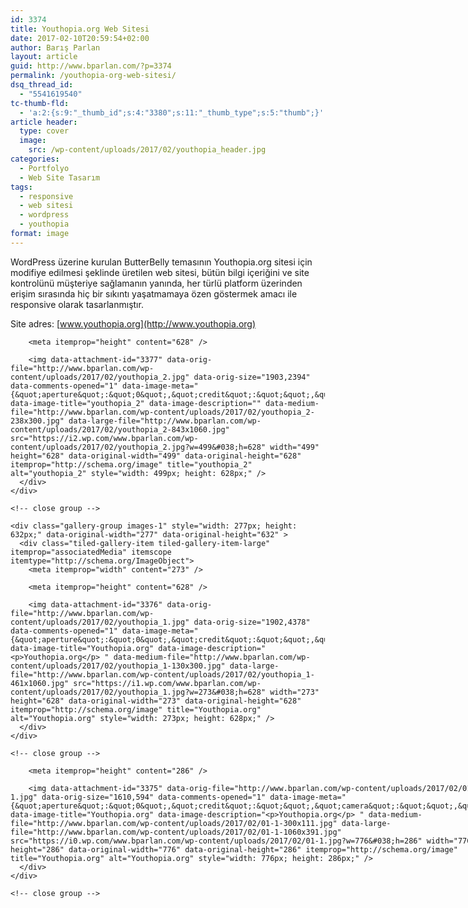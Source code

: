 ```yaml
---
id: 3374
title: Youthopia.org Web Sitesi
date: 2017-02-10T20:59:54+02:00
author: Barış Parlan
layout: article
guid: http://www.bparlan.com/?p=3374
permalink: /youthopia-org-web-sitesi/
dsq_thread_id:
  - "5541619540"
tc-thumb-fld:
  - 'a:2:{s:9:"_thumb_id";s:4:"3380";s:11:"_thumb_type";s:5:"thumb";}'
article header:
  type: cover
  image:
    src: /wp-content/uploads/2017/02/youthopia_header.jpg
categories:
  - Portfolyo
  - Web Site Tasarım
tags:
  - responsive
  - web sitesi
  - wordpress
  - youthopia
format: image
---
```


WordPress üzerine kurulan ButterBelly temasının Youthopia.org sitesi için modifiye edilmesi şeklinde üretilen web sitesi, bütün bilgi içeriğini ve site kontrolünü müşteriye sağlamanın yanında, her türlü platform üzerinden erişim sırasında hiç bir sıkıntı yaşatmamaya özen göstermek amacı ile responsive olarak tasarlanmıştır.

Site adres: [www.youthopia.org](http://www.youthopia.org)

<div class="tiled-gallery type-rectangular tiled-gallery-unresized" data-original-width="780" data-carousel-extra='null' itemscope itemtype="http://schema.org/ImageGallery" >
  <div class="gallery-row" style="width: 780px; height: 632px;" data-original-width="780" data-original-height="632" >
    <div class="gallery-group images-1" style="width: 503px; height: 632px;" data-original-width="503" data-original-height="632" >
      <div class="tiled-gallery-item tiled-gallery-item-large" itemprop="associatedMedia" itemscope itemtype="http://schema.org/ImageObject">
        <meta itemprop="width" content="499" />
        
        <meta itemprop="height" content="628" />
        
        <img data-attachment-id="3377" data-orig-file="http://www.bparlan.com/wp-content/uploads/2017/02/youthopia_2.jpg" data-orig-size="1903,2394" data-comments-opened="1" data-image-meta="{&quot;aperture&quot;:&quot;0&quot;,&quot;credit&quot;:&quot;&quot;,&quot;camera&quot;:&quot;&quot;,&quot;caption&quot;:&quot;&quot;,&quot;created_timestamp&quot;:&quot;0&quot;,&quot;copyright&quot;:&quot;&quot;,&quot;focal_length&quot;:&quot;0&quot;,&quot;iso&quot;:&quot;0&quot;,&quot;shutter_speed&quot;:&quot;0&quot;,&quot;title&quot;:&quot;&quot;,&quot;orientation&quot;:&quot;1&quot;}" data-image-title="youthopia_2" data-image-description="" data-medium-file="http://www.bparlan.com/wp-content/uploads/2017/02/youthopia_2-238x300.jpg" data-large-file="http://www.bparlan.com/wp-content/uploads/2017/02/youthopia_2-843x1060.jpg" src="https://i2.wp.com/www.bparlan.com/wp-content/uploads/2017/02/youthopia_2.jpg?w=499&#038;h=628" width="499" height="628" data-original-width="499" data-original-height="628" itemprop="http://schema.org/image" title="youthopia_2" alt="youthopia_2" style="width: 499px; height: 628px;" />
      </div>
    </div>
    
    <!-- close group -->
    
    <div class="gallery-group images-1" style="width: 277px; height: 632px;" data-original-width="277" data-original-height="632" >
      <div class="tiled-gallery-item tiled-gallery-item-large" itemprop="associatedMedia" itemscope itemtype="http://schema.org/ImageObject">
        <meta itemprop="width" content="273" />
        
        <meta itemprop="height" content="628" />
        
        <img data-attachment-id="3376" data-orig-file="http://www.bparlan.com/wp-content/uploads/2017/02/youthopia_1.jpg" data-orig-size="1902,4378" data-comments-opened="1" data-image-meta="{&quot;aperture&quot;:&quot;0&quot;,&quot;credit&quot;:&quot;&quot;,&quot;camera&quot;:&quot;&quot;,&quot;caption&quot;:&quot;&quot;,&quot;created_timestamp&quot;:&quot;0&quot;,&quot;copyright&quot;:&quot;&quot;,&quot;focal_length&quot;:&quot;0&quot;,&quot;iso&quot;:&quot;0&quot;,&quot;shutter_speed&quot;:&quot;0&quot;,&quot;title&quot;:&quot;&quot;,&quot;orientation&quot;:&quot;1&quot;}" data-image-title="Youthopia.org" data-image-description="<p>Youthopia.org</p> " data-medium-file="http://www.bparlan.com/wp-content/uploads/2017/02/youthopia_1-130x300.jpg" data-large-file="http://www.bparlan.com/wp-content/uploads/2017/02/youthopia_1-461x1060.jpg" src="https://i1.wp.com/www.bparlan.com/wp-content/uploads/2017/02/youthopia_1.jpg?w=273&#038;h=628" width="273" height="628" data-original-width="273" data-original-height="628" itemprop="http://schema.org/image" title="Youthopia.org" alt="Youthopia.org" style="width: 273px; height: 628px;" />
      </div>
    </div>
    
    <!-- close group -->
  </div>
  
  <!-- close row -->
  
  <div class="gallery-row" style="width: 780px; height: 290px;" data-original-width="780" data-original-height="290" >
    <div class="gallery-group images-1" style="width: 780px; height: 290px;" data-original-width="780" data-original-height="290" >
      <div class="tiled-gallery-item tiled-gallery-item-large" itemprop="associatedMedia" itemscope itemtype="http://schema.org/ImageObject">
        <meta itemprop="width" content="776" />
        
        <meta itemprop="height" content="286" />
        
        <img data-attachment-id="3375" data-orig-file="http://www.bparlan.com/wp-content/uploads/2017/02/01-1.jpg" data-orig-size="1610,594" data-comments-opened="1" data-image-meta="{&quot;aperture&quot;:&quot;0&quot;,&quot;credit&quot;:&quot;&quot;,&quot;camera&quot;:&quot;&quot;,&quot;caption&quot;:&quot;&quot;,&quot;created_timestamp&quot;:&quot;0&quot;,&quot;copyright&quot;:&quot;&quot;,&quot;focal_length&quot;:&quot;0&quot;,&quot;iso&quot;:&quot;0&quot;,&quot;shutter_speed&quot;:&quot;0&quot;,&quot;title&quot;:&quot;&quot;,&quot;orientation&quot;:&quot;1&quot;}" data-image-title="Youthopia.org" data-image-description="<p>Youthopia.org</p> " data-medium-file="http://www.bparlan.com/wp-content/uploads/2017/02/01-1-300x111.jpg" data-large-file="http://www.bparlan.com/wp-content/uploads/2017/02/01-1-1060x391.jpg" src="https://i0.wp.com/www.bparlan.com/wp-content/uploads/2017/02/01-1.jpg?w=776&#038;h=286" width="776" height="286" data-original-width="776" data-original-height="286" itemprop="http://schema.org/image" title="Youthopia.org" alt="Youthopia.org" style="width: 776px; height: 286px;" />
      </div>
    </div>
    
    <!-- close group -->
  </div>
  
  <!-- close row -->
</div>
